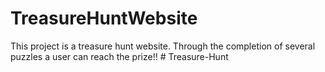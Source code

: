 # TreasureHuntWebsite
  This project is a treasure hunt website. Through the completion of several puzzles a user can reach the prize!!
#   T r e a s u r e - H u n t  
 